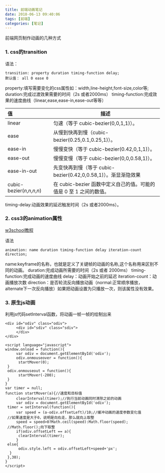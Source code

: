 ```yaml
---
title: 前端动画笔记
date: 2018-06-13 09:40:06
tags: [前端]
categories: [笔记]
---
```


前端网页制作动画的几种方式

### 1. css的transition

语法：

```
transition: property duration timing-function delay;
默认值： all 0 ease 0
```

property:填写需要变化的css属性如：width,line-height,font-size,color等;
duration:完成过渡效果需要的时间（2s 或者2000ms）
timing-function:完成效果的速度曲线（linear,ease,ease-in,ease-out等等）

| 值                            | 描述                                                         |
| :---------------------------- | ------------------------------------------------------------ |
| linear                        | 匀速（等于 cubic-bezier(0,0,1,1)）。                         |
| ease                          | 从慢到快再到慢（cubic-bezier(0.25,0.1,0.25,1)）。            |
| ease-in                       | 慢慢变快（等于 cubic-bezier(0.42,0,1,1)）。                  |
| ease-out                      | 慢慢变慢（等于 cubic-bezier(0,0,0.58,1)）。                  |
| ease-in-out                   | 先变快再到慢（等于 cubic-bezier(0.42,0,0.58,1)）。渐显渐隐效果 |
| cubic-bezier(*n*,*n*,*n*,*n*) | 在 cubic-bezier 函数中定义自己的值。可能的值是 0 至 1 之间的数值。 |

timing-delay:动画效果的延迟触发时间（2s 或者2000ms）。

### 2. css3的animation属性

[w3school教程](http://www.w3school.com.cn/css3/css3_animation.asp)

语法

```
animation: name duration timing-function delay iteration-count direction;
```

name:keyframe的名称，也就是定义了关键帧的动画的名称,这个名称用来区别不同的动画。
duration:完成动画所需要的时间（2s 或者 2000ms）
timing-function:完成动画的速度曲线
delay：动画开始之前的延迟
iteration-count：动画播放次数
direction：是否轮流反向播放动画（normal:正常顺序播放，alternate下一次反向播放）如果把动画设置为只播放一次，则该属性没有效果。

### 3. 原生js动画

利用js代码setInterval函数，将动画一帧一帧的绘制出来

```
<div id="odiv" class="odiv">
     <div id="sdiv" class="sdiv">
     </div>
</div>
 
<script language="javascript">
window.onload = function(){
     var odiv = document.getElementById('odiv');
     odiv.onmouseover = function(){
      startMover(0);
 }
 odiv.onmouseout = function(){
      startMover(-200);
 }
}
var timer = null;
function startMover(a){//速度和目标值
     clearInterval(timer);//执行当前动画同时清除之前的动画
     var odiv = document.getElementById('odiv');
 timer = setInterval(function(){
     var speed = (a-odiv.offsetLeft)/10;//缓冲动画的速度参数变化值
 //如果速度是大于0，说明是向右走，那么就向上取整
     speed = speed>0?Math.ceil(speed):Math.floor(speed);
 //Math.floor();向下取整
     if(odiv.offsetLeft == a){
      clearInterval(timer);
     }
 else{
      odiv.style.left = odiv.offsetLeft+speed+'px';
  }
 },30);
}
</script>
```

